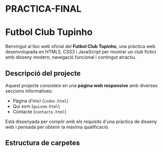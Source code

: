 # PRACTICA-FINAL

# Futbol Club Tupinho

Benvingut al lloc web oficial del **Futbol Club Tupinho**, una pràctica web desenvolupada en HTML5, CSS3 i JavaScript per mostrar un club fictici amb disseny modern, navegació funcional i contingut atractiu.



## Descripció del projecte

Aquest projecte consisteix en una **pàgina web responsive** amb diverses seccions informatives:

- Pàgina d'inici (`index.html`)
- Qui som (`quisom.html`)
- Contacte (`contacte.html`)

Està dissenyada per complir amb els requisits d'una pràctica de disseny web i pensada per obtenir la màxima qualificació.



## Estructura de carpetes

